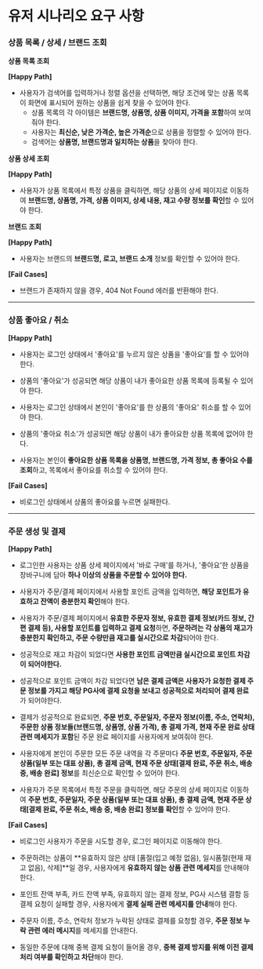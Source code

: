 # 유저 시나리오 요구 사항



### 상품 목록 / 상세 / 브랜드 조회

**상품 목록 조회**

**[Happy Path]**

- 사용자가 검색어를 입력하거나 정렬 옵션을 선택하면, 해당 조건에 맞는 상품 목록이 화면에 표시되어 원하는 상품을 쉽게 찾을 수 있어야 한다.
    - 상품 목록의 각 아이템은 **브랜드명, 상품명, 상품 이미지, 가격을 포함**하여 보여줘야 한다.
    - 사용자는 **최신순, 낮은 가격순, 높은 가격순**으로 상품을 정렬할 수 있어야 한다.
    - 검색어는 **상품명, 브랜드명과 일치하는 상품**을 찾아야 한다.



**상품 상세 조회**

**[Happy Path]**

- 사용자가 상품 목록에서 특정 상품을 클릭하면, 해당 상품의 상세 페이지로 이동하여 **브랜드명, 상품명, 가격, 상품 이미지, 상세 내용, 재고 수량 정보를 확인**할 수 있어야 한다.



**브랜드 조회**

**[Happy Path]**

- 사용자는 브랜드의 **브랜드명, 로고, 브랜드 소개** 정보를 확인할 수 있어야 한다.

**[Fail Cases]**
- 브랜드가 존재하지 않을 경우, 404 Not Found 에러를 반환해야 한다.

---



### 상품 좋아요 / 취소

**[Happy Path]**

- 사용자는 로그인 상태에서 '좋아요'를 누르지 않은 상품을 '좋아요'를 할 수 있어야 한다.

- 상품의 '좋아요'가 성공되면 해당 상품이 내가 좋아요한 상품 목록에 등록될 수 있어야 한다.

- 사용자는 로그인 상태에서 본인이 '좋아요'를 한 상품의 '좋아요' 취소를 할 수 있어야 한다.

- 상품의 '좋아요 취소'가 성공되면 해당 상품이 내가 좋아요한 상품 목록에 없어야 한다.

- 사용자는 본인이 **좋아요한 상품 목록을 상품명, 브랜드명, 가격 정보, 총 좋아요 수를 조회**하고, 목록에서 좋아요를 취소할 수 있어야 한다.



**[Fail Cases]**

- 비로그인 상태에서 상품의 좋아요를 누르면 실패한다.

---



### 주문 생성 및 결제

**[Happy Path]**

- 로그인한 사용자는 상품 상세 페이지에서 '바로 구매'를 하거나, '좋아요'한 상품을 장바구니에 담아 **하나 이상의 상품을 주문할 수 있어야 한다.**
- 사용자가 주문/결제 페이지에서 사용할 포인트 금액을 입력하면, **해당 포인트가 유효하고 잔액이 충분한지 확인**해야 한다.
- 사용자가 주문/결제 페이지에서 **유효한 주문자 정보, 유효한 결제 정보(카드 정보, 간편 결제 등), 사용할 포인트를 입력하고 결제 요청**하면, **주문하려는 각 상품의 재고가 충분한지 확인하고, 주문 수량만큼 재고를 실시간으로 차감**되어야 한다.
- 성공적으로 재고 차감이 되었다면 **사용한 포인트 금액만큼 실시간으로 포인트 차감이 되어야한다.**
- 성공적으로 포인트 금액이 차감 되었다면 **남은 결제 금액은 사용자가 요청한 결제 주문 정보를 가지고 해당 PG사에 결제 요청을 보내고 성공적으로 처리되어 결제 완료**가 되어야한다.
- 결제가 성공적으로 완료되면, **주문 번호, 주문일자, 주문자 정보(이름, 주소, 연락처), 주문한 상품 정보들(브랜드명, 상품명, 상품 가격), 총 결제 가격, 현재 주문 완료 상태 관련 메세지가 포함**된 주문 완료 페이지를 사용자에게 보여줘야 한다.

- 사용자에게 본인이 주문한 모든 주문 내역을 각 주문마다 **주문 번호, 주문일자, 주문 상품(일부 또는 대표 상품), 총 결제 금액, 현재 주문 상태[결제 완료, 주문 취소, 배송 중, 배송 완료] 정보**를 최신순으로 확인할 수 있어야 한다.

- 사용자가 주문 목록에서 특정 주문을 클릭하면, 해당 주문의 상세 페이지로 이동하여 **주문 번호, 주문일자, 주문 상품(일부 또는 대표 상품), 총 결제 금액, 현재 주문 상태[결제 완료, 주문 취소, 배송 중, 배송 완료] 정보를 확인**할 수 있어야 한다.



**[Fail Cases]**

- 비로그인 사용자가 주문을 시도할 경우, 로그인 페이지로 이동해야 한다.
- 주문하려는 상품이 **유효하지 않은 상태 [품절(입고 예정 없음), 일시품절(현재 재고 없음), 삭제]**일 경우,  사용자에게 **유효하지 않는 상품 관련 메세지**를 안내해야 한다.

- 포인트 잔액 부족, 카드 잔액 부족, 유효하지 않는 결제 정보, PG사 시스템 결함 등 결제 요청이 실패할 경우, 사용자에게 **결제 실패 관련 메세지를 안내**해야 한다.

- 주문자 이름, 주소, 연락처 정보가 누락된 상태로 결제를 요청할 경우, **주문 정보 누락 관련 에러 메시지**를 메세지를 안내한다.

- 동일한 주문에 대해 중복 결제 요청이 들어올 경우, **중복 결제 방지를 위해 이전 결제 처리 여부를 확인하고 차단**해야 한다.

































